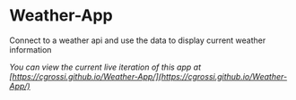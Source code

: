 # Weather-App
Connect to a weather api and use the data to display current weather information

_You can view the current live iteration of this app at [https://cgrossi.github.io/Weather-App/](https://cgrossi.github.io/Weather-App/)_
